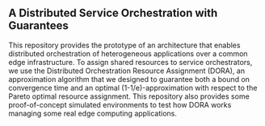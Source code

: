 ## A Distributed Service Orchestration with Guarantees

This repository provides the prototype of an architecture that enables distributed orchestration of heterogeneous applications over a common edge infrastructure. To assign shared resources to service orchestrators, we use the Distributed Orchestration Resource Assignment (DORA), an approximation algorithm that we designed to guarantee both a bound on convergence time and an optimal (1-1/e)-approximation with respect to the Pareto optimal resource assignment.
This repository also provides some proof-of-concept simulated environments to test how DORA works managing some real edge computing applications.
